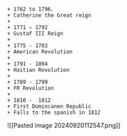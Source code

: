 ```timeline [line-3, body-2] 
+ 1762 to 1796.
+ Catherine the Great reign 
+
+ 1771 – 1792
+ Gustaf III Reign 
+ 
+ 1775 - 1783 
+ American Revolution 
+ 
+ 1791 - 1804
+ Haitian Revolution
+
+ 1789 - 1799
+ FR Revolution  
+
+ 1810 -  1812
+ First Domincanen Republic
+ Falls to the spanish in 1812

````
![[Pasted image 20240920112547.png]] 